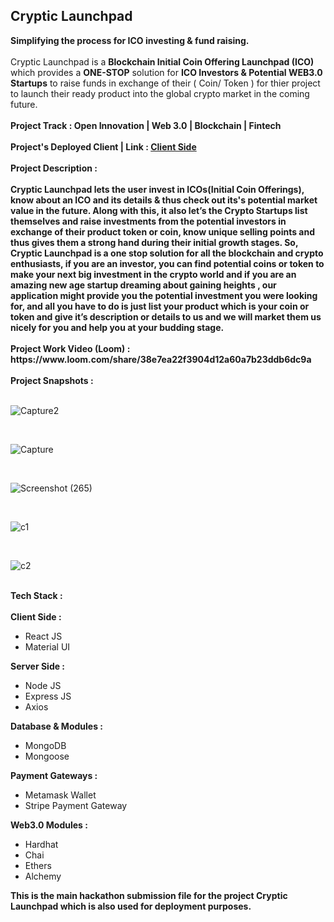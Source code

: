 <h2>Cryptic Launchpad</h2>
<b>Simplifying the process for ICO investing & fund raising.</b>
<!-- insertAVideoDemoForTheProject -->
<br />
<br />
Cryptic Launchpad is a <b>Blockchain Initial Coin Offering Launchpad (ICO)</b> which provides a <b>ONE-STOP</b>
solution for <b>ICO Investors & Potential WEB3.0 Startups</b> to raise funds in exchange of their ( Coin/ Token )
for thier project to launch their ready product into the global crypto market in the coming future.
<br/>
<br/>
<b>Project Track : Open Innovation | Web 3.0 | Blockchain | Fintech</b>
<br/>
<br />
<b>Project's Deployed Client | Link : <a href="https://cryptic-launchpad-client.netlify.app/">Client Side</a></b>
<!-- <br/>
<br />
<b>Project's Deployed Server | Link : <a href="https://cryptic-launchpad-server.vercel.app/">Server Side</a></b> -->
<br/>
<br />
<b>Project Description :</b>
<br/>
<br />
<b>Cryptic Launchpad lets the user invest in ICOs(Initial Coin Offerings), know about an ICO and its details & thus check out its's potential market value in the future. 
Along with this, it also let’s the Crypto Startups list themselves and raise investments from the potential investors in exchange of their product token or coin, know unique selling points and thus gives them a strong hand during their initial growth stages.
So, Cryptic Launchpad is a one stop solution for all the blockchain and crypto enthusiasts, if you are an investor, you can find potential coins or token to make your next big investment in the crypto world and if you are an amazing new age startup dreaming about gaining heights , our application might provide you the potential investment you were looking for, and all you have to do is just list your product which is your coin or token and give it’s description or details to us and we will market them us nicely for you and help you at your budding stage.</b>
<br/>
<br />
<b>Project Work Video (Loom) : https://www.loom.com/share/38e7ea22f3904d12a60a7b23ddb6dc9a</b>
<br/>
<br />
<b>Project Snapshots :</b>
<br/>
<br/>

![Capture2](https://user-images.githubusercontent.com/68563695/228001553-d8237bdf-730e-439e-8096-3596f8d2d4a6.JPG)

<br/>

![Capture](https://user-images.githubusercontent.com/68563695/228001592-fb0f8188-86ac-47c4-81d5-c9c2e46cbeb8.JPG)

<br/>

![Screenshot (265)](https://user-images.githubusercontent.com/68563695/221839784-8069b936-d4d8-4c37-90cf-040a7585fde9.png)

<br/>

![c1](https://user-images.githubusercontent.com/68563695/221839857-b677025e-5ba3-490c-b745-867c45c515f6.JPG)

<br/>

![c2](https://user-images.githubusercontent.com/68563695/221840324-12531827-2b3c-4585-8329-707b22187966.JPG)

<br />
<!-- Tech Stack Used -->
<b>Tech Stack :</b>
<br/>
<br/>
<b>Client Side :</b>
<ul>
    <li>React JS</li>
    <li>Material UI</li>
</ul>
<b>Server Side :</b>
<ul>
    <li>Node JS</li>
    <li>Express JS</li>
    <li>Axios</li>
</ul>
<b>Database & Modules :</b>
<ul>
    <li>MongoDB</li>
    <li>Mongoose</li>
</ul>
<b>Payment Gateways :</b>
<ul>
    <li>Metamask Wallet</li>
    <li>Stripe Payment Gateway</li>
</ul>
<b>Web3.0 Modules :</b>
<ul>
    <li>Hardhat</li>
    <li>Chai</li>
    <li>Ethers</li>
    <li>Alchemy</li>
</ul>
<!-- Team Members
<b>Our Team Members :</b>
<br />
<br />
<b><a href="https://github.com/thecodermaniac" target="_blank">Aritra Mondal</a></b>
<br/>
<b><a href="https://github.com/rohitroy-github" target="_blank">Rohit Roy</a></b>
<br/>
<b><a href="https://github.com/diksha1627" target="_blank">Diksha Buxani</a></b>
<br/>
<b><a href="" target="_blank">Gourab Bandopadhay</a></b> -->
<!-- End -->
<!-- <br>
<br /> -->
<!-- <b>This is the main file for the Ureckathon project submission which is also used for deployment purposes.</b> -->
<!-- <br> -->
<!-- <br /> -->
<b>This is the main hackathon submission file for the project Cryptic Launchpad which is also used for deployment purposes.</b>

